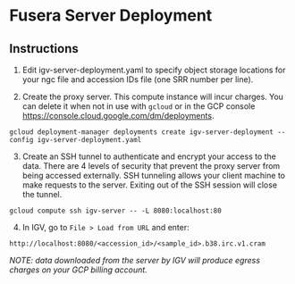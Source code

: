 # Fusera Server Deployment

## Instructions

1. Edit igv-server-deployment.yaml to specify object storage locations for your ngc file and accession IDs file (one SRR number per line). 

2. Create the proxy server. This compute instance will incur charges. You can delete it when not in use with `gcloud` or in the GCP console https://console.cloud.google.com/dm/deployments.
```shell
gcloud deployment-manager deployments create igv-server-deployment --config igv-server-deployment.yaml
```

3. Create an SSH tunnel to authenticate and encrypt your access to the data. There are 4 levels of security that prevent the proxy server from being accessed externally. SSH tunneling allows your client machine to make requests to the server. Exiting out of the SSH session will close the tunnel.
```shell
gcloud compute ssh igv-server -- -L 8080:localhost:80
```

4. In IGV, go to `File > Load from URL` and enter:
```
http://localhost:8080/<accession_id>/<sample_id>.b38.irc.v1.cram
```

*NOTE: data downloaded from the server by IGV will produce egress charges on your GCP billing account.*
